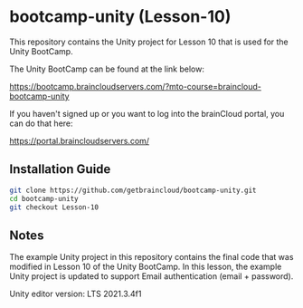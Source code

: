 # bootcamp-unity (Lesson-10)

This repository contains the Unity project for Lesson 10 that is used for the Unity BootCamp.

The Unity BootCamp can be found at the link below:

https://bootcamp.braincloudservers.com/?mto-course=braincloud-bootcamp-unity


If you haven't signed up or you want to log into the brainCloud portal, you can do that here:

https://portal.braincloudservers.com/


## Installation Guide

```bash
git clone https://github.com/getbraincloud/bootcamp-unity.git
cd bootcamp-unity
git checkout Lesson-10
```

## Notes

The example Unity project in this repository contains the final code that was modified in Lesson 10 of the Unity BootCamp. In this lesson, the example Unity project is updated to support Email authentication (email + password).

Unity editor version: LTS 2021.3.4f1

